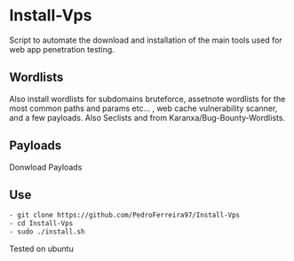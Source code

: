 # Install-Vps


Script to automate the download and installation of the main tools used for web app penetration testing.

## Wordlists 

Also install wordlists for subdomains bruteforce, assetnote wordlists for the most common paths and params etc... , web cache vulnerability scanner, and a few payloads. 
Also Seclists and from Karanxa/Bug-Bounty-Wordlists.

## Payloads

Donwload Payloads 

## Use

```bash
- git clone https://github.com/PedroFerreira97/Install-Vps
- cd Install-Vps
- sudo ./install.sh
```
Tested on ubuntu
